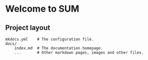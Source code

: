 # Welcome to SUM

## Project layout

    mkdocs.yml    # The configuration file.
    docs/
        index.md  # The documentation homepage.
        ...       # Other markdown pages, images and other files.
